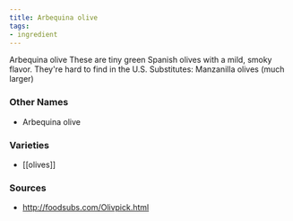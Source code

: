 ```yaml
---
title: Arbequina olive
tags:
- ingredient
---
```

Arbequina olive These are tiny green Spanish olives with a mild, smoky flavor. They're hard to find in the U.S. Substitutes: Manzanilla olives (much larger)

### Other Names

* Arbequina olive

### Varieties

* [[olives]]

### Sources
* http://foodsubs.com/Olivpick.html
